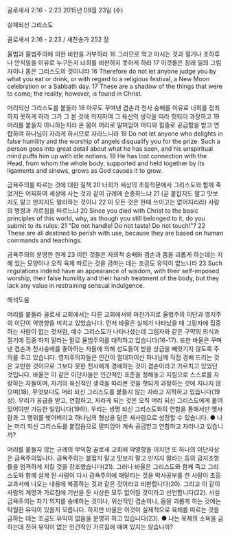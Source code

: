 골로새서 2:16 - 2:23 
2015년 09월 23일 (수)

실체되신 그리스도



골로새서 2:16 - 2:23 / 새찬송가 252 장


율법과 율법주의에 의한 비판을 거부하라
16 그러므로 먹고 마시는 것과 절기나 초하루나 안식일을 이유로 누구든지 너희를 비판하지 못하게 하라 17 이것들은 장래 일의 그림자이나 몸은 그리스도의 것이니라
16 Therefore do not let anyone judge you by what you eat or drink, or with regard to a religious festival, a New Moon celebration or a Sabbath day. 17 These are a shadow of the things that were to come; the reality, however, is found in Christ. 

머리되신 그리스도를 붙들라
18 아무도 꾸며낸 겸손과 천사 숭배를 이유로 너희를 정죄하지 못하게 하라 그가 그 본 것에 의지하여 그 육신의 생각을 따라 헛되이 과장하고 19 머리를 붙들지 아니하는지라 온 몸이 머리로 말미암아 마디와 힘줄로 공급함을 받고 연합하여 하나님이 자라게 하시므로 자라느니라
18 Do not let anyone who delights in false humility and the worship of angels disqualify you for the prize. Such a person goes into great detail about what he has seen, and his unspiritual mind puffs him up with idle notions. 19 He has lost connection with the Head, from whom the whole body, supported and held together by its ligaments and sinews, grows as God causes it to grow. 

금욕주의를 따르는 것에 대한 질책
20 너희가 세상의 초등학문에서 그리스도와 함께 죽었거든 어찌하여 세상에 사는 것과 같이 규례에 순종하느냐 21 (곧 붙잡지도 말고 맛보지도 말고 만지지도 말라하는 것이니 22 이 모든 것은 한때 쓰이고는 없어지리라) 사람의 명령과 가르침을 따르느냐
20 Since you died with Christ to the basic principles of this world, why, as though you still belonged to it, do you submit to its rules: 21 "Do not handle! Do not taste! Do not touch!"? 22 These are all destined to perish with use, because they are based on human commands and teachings. 

금욕주의의 분명한 한계
23 이런 것들은 자의적 숭배와 겸손과 몸을 괴롭게 하는데는 지혜 있는 모양이나 오직 육체 따르는 것을 금하는 데는 조금도 유익이 없느니라
23 Such regulations indeed have an appearance of wisdom, with their self-imposed worship, their false humility and their harsh treatment of the body, but they lack any value in restraining sensual indulgence.

해석도움





머리를 붙들라 
골로새 교회에서는 다른 교회에서와 마찬가지로 율법주의 이단과 영지주의 이단이 악영향을 미치고 있었습니다. 먼저 바울은 실체가 나타났을 때 그림자에 집중하는 사람이 없는 것처럼, 예수 그리스도가 나타나셨는데 그림자와 같은 구약의 의식과 절기에 집중 하지 말라는 말로 율법주의를 대적하고 있습니다(16-17). 또한 바울은 꾸며낸 겸손과 천사숭배를 좋아하는 자들에 의해 성도들이 받을 상급을 빼앗기지 않도록 주의를 주고 있습니다. 영지주의자들은 인간이 절대자이신 하나님께 직접 경배 드리는 것은 교만한 것이므로 그보다 못한 천사에게 경배하는 것이 겸손이라고 가르치고 있었던 것입니다. 바울은 이 같은 이단자들은 인간적인 표준을 정해놓고 지킴으로 스스로를 자랑하는 자들이며, 자기의 육신적인 생각을 따라본 것을 헛되게 과장하는 것에 지나지 않으며(18), 무엇보다도 머리 되신 그리스도를 붙들지 않는 자라고 지적하고 있습니다(19상). 우리가 공급을 받고, 연합하고, 자라게 되는 것은 오직 머리 되신 그리스도에게 붙어있어야만 가능한 일입니다(19하). 우리는 생명 되신 그리스도와의 연합을 통해서만 옛사람과 그 행위를 벗어버리고 하나님의 형상을 닮은 새사람으로 성장할 수 있습니다.
● 나는 머리 되신 그리스도를 붙잡음으로 말미암아 계속 공급받고 연합하고 자라나고 있습니까?

머리를 붙들지 않는 규례의 무익함 
골로새 교회에 악영향을 끼치던 또 하나의 이단사상은 금욕주의입니다. 금욕주의는 붙잡지 말고 맛보지 말고 만지지 말라는 등의 금지조항들을 엄격하게 지킬 것을 강조했습니다(21). 그러나 바울은 그리스도와 함께 죽고 그리스도와 함께 살게 된 사람이 다시 금욕주의에 매달리는 것을 박사공부를 한 사람이 초등교과서에 나오는 내용에 복종하는 것과 같은 것이라고 비판합니다(20). 그리고 이 같이 사람의 계명과 가르침에 기반을 둔 사상은 모두 없어질 것이라고 선언합니다(22). 사실 금욕주의는 자기 의지를 숭배하는 것이나, 위선적인 겸손이나, 몸을 괴롭게 하는 것에는 탁월한 유익이 있을지 모릅니다. 하지만 바울은 이것이 실제적으로 육체를 따르는 것을 금하는 데는 조금도 유익이 없음을 분명히 하고 있습니다(23).
● 나는 육체의 소욕을 금하는데 전혀 유익이 없는 인간적인 가르침에 매여 있지는 않습니까?